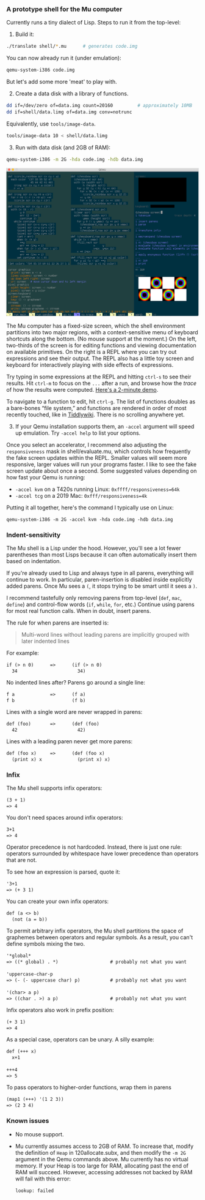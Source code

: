 ### A prototype shell for the Mu computer

Currently runs a tiny dialect of Lisp. Steps to run it from the top-level:

1. Build it:

  ```sh
  ./translate shell/*.mu      # generates code.img
  ```

  You can now already run it (under emulation):
  ```sh
  qemu-system-i386 code.img
  ```

  But let's add some more 'meat' to play with.

2. Create a data disk with a library of functions.

  ```sh
  dd if=/dev/zero of=data.img count=20160         # approximately 10MB
  dd if=shell/data.limg of=data.img conv=notrunc
  ```

  Equivalently, use `tools/image-data`.

  ```sh
  tools/image-data 10 < shell/data.limg
  ```

3. Run with data disk (and 2GB of RAM):
  ```sh
  qemu-system-i386 -m 2G -hda code.img -hdb data.img
  ```

  <img alt='screenshot of the Mu shell' src='../html/20210624-shell.png'>

  The Mu computer has a fixed-size screen, which the shell environment
  partitions into two major regions, with a context-sensitive menu of keyboard
  shortcuts along the bottom. (No mouse support at the moment.) On the left,
  two-thirds of the screen is for editing functions and viewing documentation
  on available primitives. On the right is a REPL where you can try out
  expressions and see their output. The REPL also has a little toy screen and
  keyboard for interactively playing with side effects of expressions.

  Try typing in some expressions at the REPL and hitting `ctrl-s` to see their
  results. Hit `ctrl-m` to focus on the `...` after a run, and browse how the
  _trace_ of how the results were computed. [Here's a 2-minute demo](https://archive.org/details/akkartik-mu-2021-05-31).

  To navigate to a function to edit, hit `ctrl-g`. The list of functions
  doubles as a bare-bones &ldquo;file system,&rdquo; and functions are
  rendered in order of most recently touched, like in [Tiddlywiki](https://tiddlywiki.com).
  There is no scrolling anywhere yet.

3. If your Qemu installation supports them, an `-accel` argument
   will speed up emulation. Try `-accel help` to list your options.

  Once you select an accelerator, I recommend also adjusting the `responsiveness`
  mask in shell/evaluate.mu, which controls how frequently the fake screen
  updates within the REPL. Smaller values will seem more responsive, larger
  values will run your programs faster. I like to see the fake screen update
  about once a second. Some suggested values depending on how fast your Qemu
  is running:

  - `-accel kvm` on a T420s running Linux: `0xffff/responsiveness=64k`
  - `-accel tcg` on a 2019 Mac: `0xfff/responsiveness=4k`

  Putting it all together, here's the command I typically use on Linux:

  ```
  qemu-system-i386 -m 2G -accel kvm -hda code.img -hdb data.img
  ```

### Indent-sensitivity

The Mu shell is a Lisp under the hood. However, you'll see a lot fewer
parentheses than most Lisps because it can often automatically insert them
based on indentation.

If you're already used to Lisp and always type in all parens, everything will
continue to work. In particular, paren-insertion is disabled inside explicitly
added parens. Once Mu sees a `(`, it stops trying to be smart until it sees a
`)`.

I recommend tastefully only removing parens from top-level (`def`, `mac`,
`define`) and control-flow words (`if`, `while`, `for`, etc.) Continue using
parens for most real function calls. When in doubt, insert parens.

The rule for when parens are inserted is:

> Multi-word lines without leading parens are implicitly grouped with later
> indented lines

For example:

```
if (> n 0)      =>      (if (> n 0)
  34                      34)
```

No indented lines after? Parens go around a single line:

```
f a             =>      (f a)
f b                     (f b)
```

Lines with a single word are never wrapped in parens:

```
def (foo)       =>      (def (foo)
  42                      42)
```

Lines with a leading paren never get more parens:

```
def (foo x)     =>      (def (foo x)
  (print x) x             (print x) x)
```

### Infix

The Mu shell supports infix operators:
```
(3 + 1)
=> 4
```

You don't need spaces around infix operators:
```
3+1
=> 4
```

Operator precedence is not hardcoded. Instead, there is just one rule:
operators surrounded by whitespace have lower precedence than operators that
are not.

To see how an expression is parsed, quote it:
```
'3+1
=> (+ 3 1)
```

You can create your own infix operators:
```
def (a <> b)
  (not (a = b))
```

To permit arbitrary infix operators, the Mu shell partitions the space of
graphemes between operators and regular symbols. As a result, you can't define
symbols mixing the two.
```
'*global*
=> ((* global) . *)                   # probably not what you want

'uppercase-char-p
=> (- (- uppercase char) p)           # probably not what you want

'(char> a p)
=> ((char . >) a p)                   # probably not what you want
```

Infix operators also work in prefix position:
```
(+ 3 1)
=> 4
```

As a special case, operators can be unary. A silly example:
```
def (+++ x)
  x+1

+++4
=> 5
```

To pass operators to higher-order functions, wrap them in parens
```
(map1 (+++) '(1 2 3))
=> (2 3 4)
```

### Known issues

* No mouse support.

* Mu currently assumes access to 2GB of RAM. To increase that, modify the
  definition of `Heap` in 120allocate.subx, and then modify the `-m 2G`
  argument in the Qemu commands above. Mu currently has no virtual
  memory. If your Heap is too large for RAM, allocating past the end of RAM
  will succeed. However, accessing addresses not backed by RAM will fail with
  this error:

  ```
  lookup: failed
  ```
